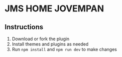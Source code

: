 # JMS HOME JOVEMPAN

## Instructions

1. Download or fork the plugin
2. Install themes and plugins as needed
3. Run `npm install` and `npm run dev` to make changes
